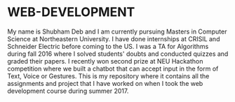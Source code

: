 # WEB-DEVELOPMENT
My name is Shubham Deb and I am currently pursuing Masters in Computer Science at Northeastern University.
I have done internships at CRISIL and Schneider Electric before coming to the US. I was a TA for Algorithms during fall 2016 where I solved students' doubts and conducted quizzes and graded their papers.
I recently won second prize at NEU Hackathon competition where we built a chatbot that can accept input in the form of Text, Voice or Gestures. 
This is my repository where it contains all the assignments and project that I have worked on when I took the web development course during summer 2017.
